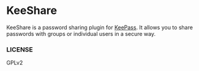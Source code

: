 # KeeShare

KeeShare is a password sharing plugin for [KeePass](http://http://www.keepass.info/). It allows you to share passwords with groups or individual users in a secure way.

### LICENSE

GPLv2 
